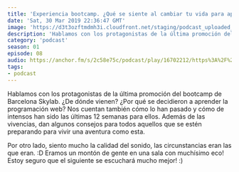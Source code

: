 ```yaml
---
title: 'Experiencia bootcamp. ¿Qué se siente al cambiar tu vida para aprender programación? - 01x08'
date: 'Sat, 30 Mar 2019 22:36:47 GMT'
image: 'https://d3t3ozftmdmh3i.cloudfront.net/staging/podcast_uploaded_episode/7340239/46a160ba952a7b02.jpeg'
description: 'Hablamos con los protagonistas de la última promoción del bootcamp de Barcelona Skylab. ¿De dónde vienen? ¿Por qué se decidieron a aprender la programación web? Nos cuentan también'
category: 'podcast'
season: 01
episode: 08
audio: https://anchor.fm/s/2c58e75c/podcast/play/16702212/https%3A%2F%2Fd3ctxlq1ktw2nl.cloudfront.net%2Fstaging%2F2020-6-17%2F90903094-44100-2-4a074dae3640cc6f.mp3
tags:
- podcast
---
```


Hablamos con los protagonistas de la última promoción del bootcamp de Barcelona Skylab. ¿De dónde vienen? ¿Por qué se decidieron a aprender la programación web? Nos cuentan también cómo lo han pasado y cómo de intensos han sido las últimas 12 semanas para ellos. Además de las vivencias, dan algunos consejos para todos aquellos que se estén preparando para vivir una aventura como esta.

Por otro lado, siento mucho la calidad del sonido, las circunstancias eran las que eran. :D Eramos un montón de gente en una sala con muchísimo eco! Estoy seguro que el siguiente se escuchará mucho mejor! :)

